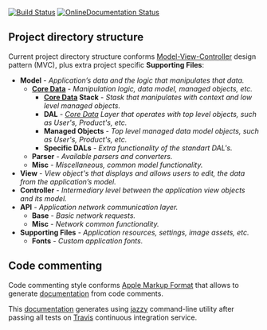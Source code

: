 [![Build Status](https://travis-ci.org/OlehKulykov/RM_.svg?branch=master)](https://travis-ci.org/OlehKulykov/RM_)
[![OnlineDocumentation Status](https://img.shields.io/badge/online%20documentation-generated-brightgreen.svg)](http://olehkulykov.github.io/RM_)

## Project directory structure
Current project directory structure conforms [Model-View-Controller][1] design pattern (MVC), plus extra project specific **Supporting Files**:

- **Model** - _Application’s data and the logic that manipulates that data._
  - **[Core Data]** - _Manipulation logic, data model, managed objects, etc._
    - **[Core Data] Stack** - _Stask that manipulates with context and low level managed objects._
    - **DAL** - _[Core Data] Layer that operates with top level objects, such as User's, Product's, etc._
    - **Managed Objects** - _Top level managed data model objects, such as User's, Product's, etc._
    - **Specific DALs** - _Extra functionality of the standart DAL's._
  - **Parser** - _Available parsers and converters._
  - **Misc** - _Miscellaneous, common model functionality._
- **View** - _View object's that displays and allows users to edit, the data from the application’s model._
- **Controller** - _Intermediary level between the application view objects and its model._
- **API** - _Application network communication layer._
    - **Base** - _Basic network requests._
    - **Misc** - _Network common functionality._
- **Supporting Files** - _Application resources, settings, image assets, etc._
  - **Fonts** - _Custom application fonts._


## Code commenting
Code commenting style conforms [Apple Markup Format][3] that allows to generate [documentation][4] from code comments.

This [documentation][4] generates using [jazzy][5] command-line utility after passing all tests on [Travis] continuous integration service.



[1]:https://developer.apple.com/library/ios/documentation/General/Conceptual/CocoaEncyclopedia/Model-View-Controller/Model-View-Controller.html
[Core Data]:https://developer.apple.com/library/mac/documentation/Cocoa/Conceptual/CoreData/index.html
[3]:https://developer.apple.com/library/mac/documentation/Xcode/Reference/xcode_markup_formatting_ref/index.html
[4]:http://olehkulykov.github.io/RM_
[5]:https://github.com/realm/jazzy
[Travis]:https://travis-ci.org/OlehKulykov/RM_
